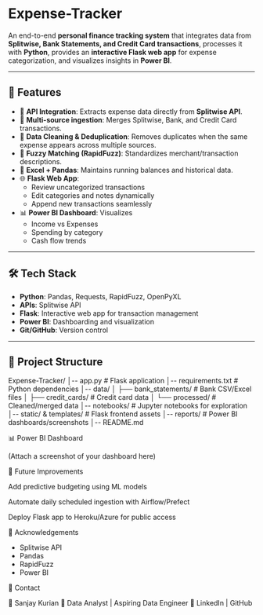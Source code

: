 # Expense-Tracker
An end-to-end **personal finance tracking system** that integrates data from **Splitwise, Bank Statements, and Credit Card transactions**, processes it with **Python**, provides an **interactive Flask web app** for expense categorization, and visualizes insights in **Power BI**.

---

## 🚀 Features
- 🔗 **API Integration**: Extracts expense data directly from **Splitwise API**.
- 📂 **Multi-source ingestion**: Merges Splitwise, Bank, and Credit Card transactions.
- 🧹 **Data Cleaning & Deduplication**: Removes duplicates when the same expense appears across multiple sources.
- 🤖 **Fuzzy Matching (RapidFuzz)**: Standardizes merchant/transaction descriptions.
- 💾 **Excel + Pandas**: Maintains running balances and historical data.
- 🌐 **Flask Web App**:  
  - Review uncategorized transactions  
  - Edit categories and notes dynamically  
  - Append new transactions seamlessly  
- 📊 **Power BI Dashboard**: Visualizes  
  - Income vs Expenses  
  - Spending by category  
  - Cash flow trends  

---

## 🛠️ Tech Stack
- **Python**: Pandas, Requests, RapidFuzz, OpenPyXL  
- **APIs**: Splitwise API  
- **Flask**: Interactive web app for transaction management  
- **Power BI**: Dashboarding and visualization  
- **Git/GitHub**: Version control  

---

## 📂 Project Structure
Expense-Tracker/
│-- app.py # Flask application
│-- requirements.txt # Python dependencies
│-- data/
│ ├── bank_statements/ # Bank CSV/Excel files
│ ├── credit_cards/ # Credit card data
│ └── processed/ # Cleaned/merged data
│-- notebooks/ # Jupyter notebooks for exploration
│-- static/ & templates/ # Flask frontend assets
│-- reports/ # Power BI dashboards/screenshots
│-- README.md

📊 Power BI Dashboard


(Attach a screenshot of your dashboard here)

🔮 Future Improvements

Add predictive budgeting using ML models

Automate daily scheduled ingestion with Airflow/Prefect

Deploy Flask app to Heroku/Azure for public access

🙌 Acknowledgements

- Splitwise API
- Pandas
- RapidFuzz
- Power BI

📧 Contact

👤 Sanjay Kurian
📍 Data Analyst | Aspiring Data Engineer
🔗 LinkedIn
 | GitHub
